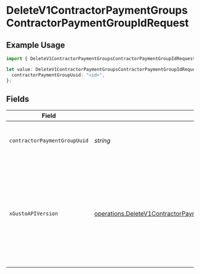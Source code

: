 # DeleteV1ContractorPaymentGroupsContractorPaymentGroupIdRequest

## Example Usage

```typescript
import { DeleteV1ContractorPaymentGroupsContractorPaymentGroupIdRequest } from "@gusto/embedded-api/models/operations/deletev1contractorpaymentgroupscontractorpaymentgroupid.js";

let value: DeleteV1ContractorPaymentGroupsContractorPaymentGroupIdRequest = {
  contractorPaymentGroupUuid: "<id>",
};
```

## Fields

| Field                                                                                                                                                                                                                        | Type                                                                                                                                                                                                                         | Required                                                                                                                                                                                                                     | Description                                                                                                                                                                                                                  |
| ---------------------------------------------------------------------------------------------------------------------------------------------------------------------------------------------------------------------------- | ---------------------------------------------------------------------------------------------------------------------------------------------------------------------------------------------------------------------------- | ---------------------------------------------------------------------------------------------------------------------------------------------------------------------------------------------------------------------------- | ---------------------------------------------------------------------------------------------------------------------------------------------------------------------------------------------------------------------------- |
| `contractorPaymentGroupUuid`                                                                                                                                                                                                 | *string*                                                                                                                                                                                                                     | :heavy_check_mark:                                                                                                                                                                                                           | The UUID of the contractor payment group                                                                                                                                                                                     |
| `xGustoAPIVersion`                                                                                                                                                                                                           | [operations.DeleteV1ContractorPaymentGroupsContractorPaymentGroupIdHeaderXGustoAPIVersion](../../models/operations/deletev1contractorpaymentgroupscontractorpaymentgroupidheaderxgustoapiversion.md)                         | :heavy_minus_sign:                                                                                                                                                                                                           | Determines the date-based API version associated with your API call. If none is provided, your application's [minimum API version](https://docs.gusto.com/embedded-payroll/docs/api-versioning#minimum-api-version) is used. |